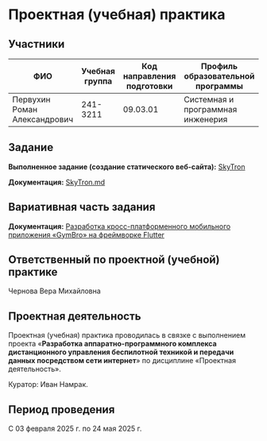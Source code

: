 # Проектная (учебная) практика

## Участники

| ФИО | Учебная группа | Код направления подготовки | Профиль образовательной программы |
|-|-|-|-|
| Первухин Роман Александрович | 241-3211 | 09.03.01 | Системная и программная инженерия |

## Задание
**Выполненное задание (создание статического веб-сайта):** [SkyTron](https://pervuhinroman.github.io/Mospolytech-practice-2025-1/)

**Документация:** [SkyTron.md](https://github.com/PervuhinRoman/Mospolytech-practice-2025-1/blob/master/docs/SkyTron.md)

## Вариативная часть задания

**Документация:** [Разработка кросс-платформенного мобильного приложения «GymBro» на фреймворке Flutter](/reports/Yandex_Intensive_Sirius_2025.md)

## Ответственный по проектной (учебной) практике

Чернова Вера Михайловна

## Проектная деятельность

Проектная (учебная) практика проводилась в связке с выполнением проекта «**Разработка аппаратно-программного комплекса дистанционного управления беспилотной техникой и передачи данных посредством сети интернет**» по дисциплине «Проектная деятельность».

Куратор: Иван Намрак.

## Период проведения

С 03 февраля 2025 г. по 24 мая 2025 г.
